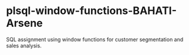 # plsql-window-functions-BAHATI-Arsene
SQL assignment using window functions for customer segmentation and sales analysis.
